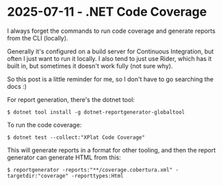 # 2025-07-11 - .NET Code Coverage

I always forget the commands to run code coverage and generate reports from the CLI (locally).

Generally it's configured on a build server for Continuous Integration, but often I just want to run it locally.
I also tend to just use Rider, which has it built in, but sometimes it doesn't work fully (not sure why).

So this post is a little reminder for me, so I don't have to go searching the docs :)

For report generation, there's the dotnet tool:

```shell
$ dotnet tool install -g dotnet-reportgenerator-globaltool
```

To run the code coverage:

```shell
$ dotnet test --collect:"XPlat Code Coverage"
```

This will generate reports in a format for other tooling, and then the report generator can generate HTML from this:

```shell
$ reportgenerator -reports:"**/coverage.cobertura.xml" -targetdir:"coverage" -reporttypes:Html
```
